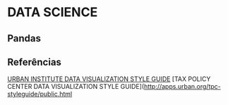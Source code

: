 # DATA SCIENCE

## Pandas

## Referências

[URBAN INSTITUTE DATA VISUALIZATION STYLE GUIDE](https://urbaninstitute.github.io/graphics-styleguide/)
[TAX POLICY CENTER DATA VISUALIZATION STYLE GUIDE](http://apps.urban.org/tpc-styleguide/public.html